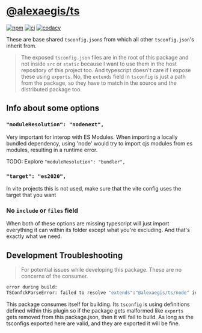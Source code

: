 # [@alexaegis/ts](https://github.com/AlexAegis/js-tooling/tree/master/packages/ts)

[![npm](https://img.shields.io/npm/v/@alexaegis/ts/latest)](https://www.npmjs.com/package/@alexaegis/ts)
[![ci](https://github.com/AlexAegis/js-tooling/actions/workflows/cicd.yml/badge.svg)](https://github.com/AlexAegis/js-tooling/actions/workflows/cicd.yml)
[![codacy](https://app.codacy.com/project/badge/Grade/7939332dc9454dc1b0529e720ff902e6)](https://www.codacy.com/gh/AlexAegis/js-tooling/dashboard?utm_source=github.com&utm_medium=referral&utm_content=AlexAegis/js-tooling&utm_campaign=Badge_Grade)

These are base shared `tsconfig.json`s from which all other `tsconfig.json`'s
inherit from.

> The exposed `tsconfig.json` files are in the root of this package and not
> inside `src` or `static` because I want to use them in the host repository of
> this project too. And typescript doesn't care if I expose these using
> `exports`. No, the `extends` field in `tsconfig` is just a path from the
> package, so they have to match in the source and the distributed package too.

## Info about some options

### `"moduleResolution": "nodenext",`

Very important for interop with ES Modules. When importing a locally bundled
dependency, using 'node' would try to import cjs modules from es modules,
resulting in a runtime error.

TODO: Explore `"moduleResolution": "bundler",`

### `"target": "es2020",`

In vite projects this is not used, make sure that the vite config uses the
target that you want

### No `include` or `files` field

When both of these options are missing typescript will just import everything it
can within its folder except what you're excluding. And that's exactly what we
need.

## Development Troubleshooting

> For potential issues while developing this package. These are no concerns of
> the consumer.

```sh
error during build:
TSConfckParseError: failed to resolve "extends":"@alexaegis/ts/node" in js-tooling/packages/ts/tsconfig.json
```

This package consumes itself for building. Its `tsconfig` is using definitions
defined within this plugin so if the package gets malformed like `exports` gets
removed from this package.json, then it will fail to build. As long as the
tsconfigs exported here are valid, and they are exported it will be fine.
